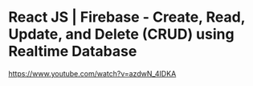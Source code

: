 # React JS | Firebase - Create, Read, Update, and Delete (CRUD) using Realtime Database

https://www.youtube.com/watch?v=azdwN_4IDKA
